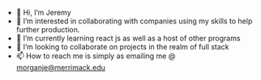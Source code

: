 - 👋 Hi, I’m Jeremy
- 👀 I’m interested in collaborating with companies using my skills to help further production.
- 🌱 I’m currently learning react js as well as a host of other programs
- 💞️ I’m looking to collaborate on projects in the realm of full stack
- 📫 How to reach me is simply as emailing me @ morganje@merrimack.edu

<!---
jmorgan2288/jmorgan2288 is a ✨ special ✨ repository because its `README.md` (this file) appears on your GitHub profile.
You can click the Preview link to take a look at your changes.
--->
